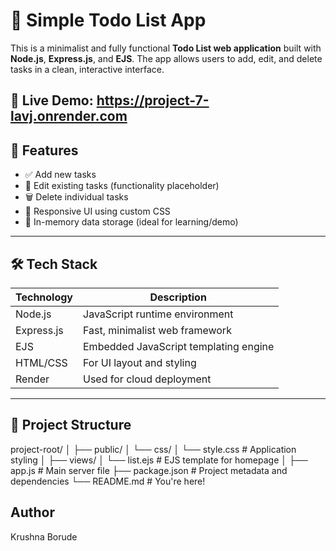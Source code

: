 # 📝 Simple Todo List App

This is a minimalist and fully functional **Todo List web application** built with **Node.js**, **Express.js**, and **EJS**. The app allows users to add, edit, and delete tasks in a clean, interactive interface.

🔗 **Live Demo**: https://project-7-lavj.onrender.com
---

## 🚀 Features

- ✅ Add new tasks
- 📝 Edit existing tasks (functionality placeholder)
- 🗑️ Delete individual tasks
- 🎨 Responsive UI using custom CSS
- 🧠 In-memory data storage (ideal for learning/demo)

---

## 🛠️ Tech Stack

| Technology | Description |
|------------|-------------|
| Node.js    | JavaScript runtime environment |
| Express.js | Fast, minimalist web framework |
| EJS        | Embedded JavaScript templating engine |
| HTML/CSS   | For UI layout and styling |
| Render     | Used for cloud deployment |

---

## 📁 Project Structure

project-root/
│
├── public/
│ └── css/
│ └── style.css # Application styling
│
├── views/
│ └── list.ejs # EJS template for homepage
│
├── app.js # Main server file
├── package.json # Project metadata and dependencies
└── README.md # You're here!

Author
---
Krushna Borude
